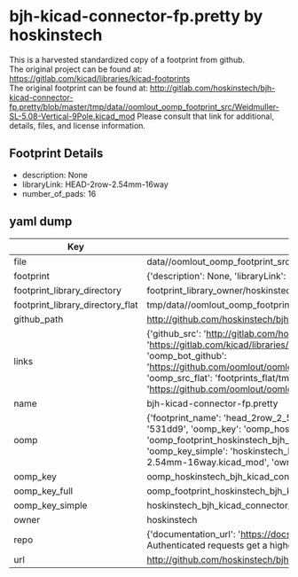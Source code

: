 # bjh-kicad-connector-fp.pretty by hoskinstech  
This is a harvested standardized copy of a footprint from github.  
The original project can be found at:  
https://gitlab.com/kicad/libraries/kicad-footprints  
The original footprint can be found at:
http://gitlab.com/hoskinstech/bjh-kicad-connector-fp.pretty/blob/master/tmp/data//oomlout_oomp_footprint_src/Weidmuller-SL-5.08-Vertical-9Pole.kicad_mod
Please consult that link for additional, details, files, and license information.  
## Footprint Details
* description: None  
* libraryLink: HEAD-2row-2.54mm-16way  
* number_of_pads: 16  
## yaml dump  
| Key | Value |  
| --- | --- |  
| file | data//oomlout_oomp_footprint_src/bjh-kicad-connector-fp.pretty/HEAD-2row-2.54mm-16way.kicad_mod |  
| footprint | {'description': None, 'libraryLink': 'HEAD-2row-2.54mm-16way', 'number_of_pads': 16} |  
| footprint_library_directory | footprint_library_owner/hoskinstech_bjh-kicad-connector-fp.pretty |  
| footprint_library_directory_flat | tmp/data//oomlout_oomp_footprint_src/footprints_flat/hoskinstech_bjh_kicad_connector_fp_head_2row_2_54mm_16way/working |  
| github_path | http://github.com/hoskinstech/bjh-kicad-connector-fp.pretty/blob/master/tmp/data//oomlout_oomp_footprint_src/HEAD-2row-2.54mm-16way.kicad_mod |  
| links | {'github_src': 'http://gitlab.com/hoskinstech/bjh-kicad-connector-fp.pretty/blob/master/tmp/data//oomlout_oomp_footprint_src/Weidmuller-SL-5.08-Vertical-9Pole.kicad_mod', 'github_src_repo': 'https://gitlab.com/kicad/libraries/kicad-footprints', 'oomp_bot': 'tmp/data//oomlout_oomp_footprint_src/footprints/hoskinstech_bjh_kicad_connector_fp_head_2row_2_54mm_16way/working', 'oomp_bot_github': 'https://github.com/oomlout/oomlout_oomp_footprint_bot/tree/main/tmp/data//oomlout_oomp_footprint_src/footprints/hoskinstech_bjh_kicad_connector_fp_head_2row_2_54mm_16way/working', 'oomp_src_flat': 'footprints_flat/tmp/data//oomlout_oomp_footprint_src/footprints_flat/hoskinstech_bjh_kicad_connector_fp_head_2row_2_54mm_16way/working', 'oomp_src_flat_github': 'https://github.com/oomlout/oomlout_oomp_footprint_src/tree/main/tmp/data//oomlout_oomp_footprint_src/footprints_flat/hoskinstech_bjh_kicad_connector_fp_head_2row_2_54mm_16way/working'} |  
| name | bjh-kicad-connector-fp.pretty |  
| oomp | {'footprint_name': 'head_2row_2_54mm_16way', 'library_name': 'bjh_kicad_connector_fp', 'md5': '531dd9fb1f051e535327d935fc74c2ea', 'md5_10': '531dd9fb1f', 'md5_5': '531dd', 'md5_6': '531dd9', 'oomp_key': 'oomp_hoskinstech_bjh_kicad_connector_fp_head_2row_2_54mm_16way', 'oomp_key_extra': 'oomp_footprint_hoskinstech_bjh_kicad_connector_fp_head_2row_2_54mm_16way', 'oomp_key_full': 'oomp_footprint_hoskinstech_bjh_kicad_connector_fp_head_2row_2_54mm_16way_531dd9', 'oomp_key_simple': 'hoskinstech_bjh_kicad_connector_fp_head_2row_2_54mm_16way', 'original_filename': 'data//oomlout_oomp_footprint_src/bjh-kicad-connector-fp.pretty/HEAD-2row-2.54mm-16way.kicad_mod', 'owner_name': 'hoskinstech'} |  
| oomp_key | oomp_hoskinstech_bjh_kicad_connector_fp_head_2row_2_54mm_16way |  
| oomp_key_full | oomp_footprint_hoskinstech_bjh_kicad_connector_fp_head_2row_2_54mm_16way |  
| oomp_key_simple | hoskinstech_bjh_kicad_connector_fp_head_2row_2_54mm_16way |  
| owner | hoskinstech |  
| repo | {'documentation_url': 'https://docs.github.com/rest/overview/resources-in-the-rest-api#rate-limiting', 'message': "API rate limit exceeded for 84.66.142.224. (But here's the good news: Authenticated requests get a higher rate limit. Check out the documentation for more details.)"} |  
| url | http://github.com/hoskinstech/bjh-kicad-connector-fp.pretty |  

